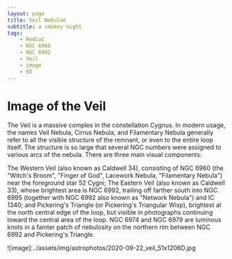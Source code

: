 ```yaml
---
layout: page
title: Veil Nebulae 
subtitle: a smokey night
tags: 
    - RedCat
    - NGC 6960
    - NGC 6992
    - Veil
    - image
    - 6D
---
```


# Image of the Veil

The Veil is a massive complex in the constellation Cygnus. In modern usage, the names Veil Nebula, Cirrus Nebula, and Filamentary Nebula generally refer to all the visible structure of the remnant, or even to the entire loop itself. The structure is so large that several NGC numbers were assigned to various arcs of the nebula. There are three main visual components:

The Western Veil (also known as Caldwell 34), consisting of NGC 6960 (the "Witch's Broom", "Finger of God", Lacework Nebula, "Filamentary Nebula") near the foreground star 52 Cygni;
The Eastern Veil (also known as Caldwell 33), whose brightest area is NGC 6992, trailing off farther south into NGC 6995 (together with NGC 6992 also known as "Network Nebula") and IC 1340; and
Pickering's Triangle (or Pickering's Triangular Wisp), brightest at the north central edge of the loop, but visible in photographs continuing toward the central area of the loop.
NGC 6974 and NGC 6979 are luminous knots in a fainter patch of nebulosity on the northern rim between NGC 6992 and Pickering's Triangle.

![image]:../assets/img/astrophotos/2020-09-22_veil_51x1206D.jpg

